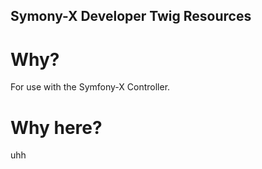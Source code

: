## Symony-X Developer Twig Resources

# Why?

For use with the Symfony-X Controller. 

# Why here?

uhh
